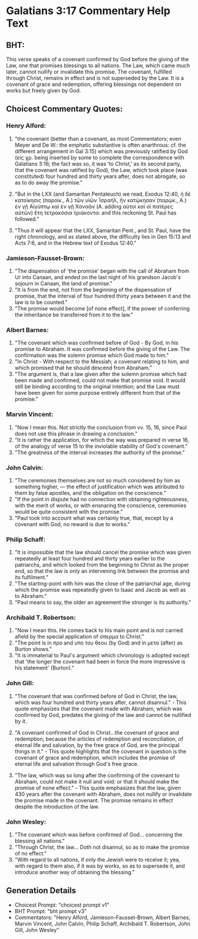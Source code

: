 # Galatians 3:17 Commentary Help Text

## BHT:
This verse speaks of a covenant confirmed by God before the giving of the Law, one that promises blessings to all nations. The Law, which came much later, cannot nullify or invalidate this promise. The covenant, fulfilled through Christ, remains in effect and is not superseded by the Law. It is a covenant of grace and redemption, offering blessings not dependent on works but freely given by God.

## Choicest Commentary Quotes:
### Henry Alford:
1. "the covenant (better than a covenant, as most Commentators; even Meyer and De W.: the emphatic substantive is often anarthrous: cf. the different arrangement in Gal 3:15) which was previously ratified by God (εἰς χρ. being inserted by some to complete the correspondence with Galatians 3:16; the fact was so, it was ‘to Christ,’ as its second party, that the covenant was ratified by God), the Law, which took place (was constituted) four hundred and thirty years after, does not abrogate, so as to do away the promise." 

2. "But in the LXX (and Samaritan Pentateuch) we read, Exodus 12:40, ἡ δὲ κατοίκησις (παροίκ., A.) τῶν υἱῶν Ἰσραήλ, ἣν κατῴκησαν (παρῴκ., A.) ἐν γῇ Αἰγύπτῳ καὶ ἐν γῇ Χαναάν (A. adding αὐτοὶ καὶ οἱ πατέρες αὐτῶν) ἔτη τετρακόσια τριάκοντα: and this reckoning St. Paul has followed."

3. "Thus it will appear that the LXX, Samaritan Pent., and St. Paul, have the right chronology, and as stated above, the difficulty lies in Gen 15:13 and Acts 7:6, and in the Hebrew text of Exodus 12:40."

### Jamieson-Fausset-Brown:
1. "The dispensation of 'the promise' began with the call of Abraham from Ur into Canaan, and ended on the last night of his grandson Jacob's sojourn in Canaan, the land of promise."
2. "It is from the end, not from the beginning of the dispensation of promise, that the interval of four hundred thirty years between it and the law is to be counted."
3. "The promise would become [of none effect], if the power of conferring the inheritance be transferred from it to the law."

### Albert Barnes:
1. "The covenant which was confirmed before of God - By God, in his promise to Abraham. It was confirmed before the giving of the Law. The confirmation was the solemn promise which God made to him."
2. "In Christ - With respect to the Messiah; a covenant relating to him, and which promised that he should descend from Abraham."
3. "The argument is, that a law given after the solemn promise which had been made and confirmed, could not make that promise void. It would still be binding according to the original intention; and the Law must have been given for some purpose entirely different from that of the promise."

### Marvin Vincent:
1. "Now I mean this. Not strictly the conclusion from vv. 15, 16, since Paul does not use this phrase in drawing a conclusion."
2. "It is rather the application, for which the way was prepared in verse 16, of the analogy of verse 15 to the inviolable stability of God's covenant."
3. "The greatness of the interval increases the authority of the promise."

### John Calvin:
1. "The ceremonies themselves are not so much considered by him as something higher, — the effect of justification which was attributed to them by false apostles, and the obligation on the conscience."
2. "If the point in dispute had no connection with obtaining righteousness, with the merit of works, or with ensnaring the conscience, ceremonies would be quite consistent with the promise."
3. "Paul took into account what was certainly true, that, except by a covenant with God, no reward is due to works."

### Philip Schaff:
1. "It is impossible that the law should cancel the promise which was given repeatedly at least four hundred and thirty years earlier to the patriarchs, and which looked from the beginning to Christ as the proper end, so that the law is only an intervening link between the promise and its fulfilment."
2. "The starting-point with him was the close of the patriarchal age, during which the promise was repeatedly given to Isaac and Jacob as well as to Abraham."
3. "Paul means to say, the older an agreement the stronger is its authority."

### Archibald T. Robertson:
1. "Now I mean this. He comes back to his main point and is not carried afield by the special application of σπερμα to Christ."
2. "The point is in προ and υπο του θεου (by God) and in μετα (after) as Burton shows."
3. "It is immaterial to Paul's argument which chronology is adopted except that 'the longer the covenant had been in force the more impressive is his statement' (Burton)."

### John Gill:
1. "The covenant that was confirmed before of God in Christ, the law, which was four hundred and thirty years after, cannot disannul." - This quote emphasizes that the covenant made with Abraham, which was confirmed by God, predates the giving of the law and cannot be nullified by it.

2. "A covenant confirmed of God in Christ...the covenant of grace and redemption; because the articles of redemption and reconciliation, of eternal life and salvation, by the free grace of God, are the principal things in it." - This quote highlights that the covenant in question is the covenant of grace and redemption, which includes the promise of eternal life and salvation through God's free grace.

3. "The law, which was so long after the confirming of the covenant to Abraham, could not make it null and void: or that it should make the promise of none effect." - This quote emphasizes that the law, given 430 years after the covenant with Abraham, does not nullify or invalidate the promise made in the covenant. The promise remains in effect despite the introduction of the law.

### John Wesley:
1. "The covenant which was before confirmed of God... concerning the blessing all nations." 
2. "Through Christ, the law... Doth not disannul, so as to make the promise of no effect." 
3. "With regard to all nations, if only the Jewish were to receive it; yea, with regard to them also, if it was by works, so as to supersede it, and introduce another way of obtaining the blessing."


## Generation Details
- Choicest Prompt: "choicest prompt v1"
- BHT Prompt: "bht prompt v3"
- Commentators: "Henry Alford, Jamieson-Fausset-Brown, Albert Barnes, Marvin Vincent, John Calvin, Philip Schaff, Archibald T. Robertson, John Gill, John Wesley"
